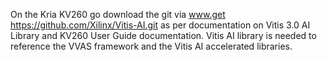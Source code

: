On the Kria KV260 go download the git via www.get https://github.com/Xilinx/Vitis-AI.git as per documentation on Vitis 3.0 AI Library and KV260 User Guide documentation. Vitis AI library is needed to reference the VVAS framework and the Vitis AI accelerated libraries.